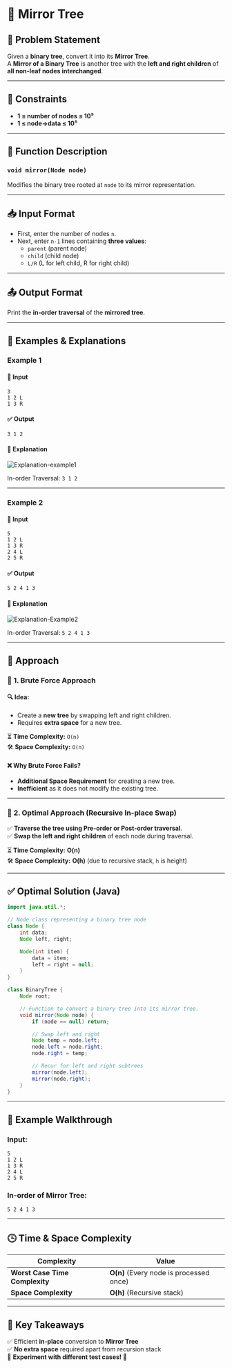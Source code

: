 # 🌳 **Mirror Tree**

## 📜 **Problem Statement**

Given a **binary tree**, convert it into its **Mirror Tree**.  
A **Mirror of a Binary Tree** is another tree with the **left and right children** of **all non-leaf nodes interchanged**.

---

## 📌 **Constraints**

- **1 ≤ number of nodes ≤ 10⁵**
- **1 ≤ node->data ≤ 10⁵**

---

## 📝 **Function Description**

### `void mirror(Node node)`

Modifies the binary tree rooted at `node` to its mirror representation.

---

## 📥 **Input Format**

- First, enter the number of nodes `n`.
- Next, enter `n-1` lines containing **three values**:
  - `parent` (parent node)
  - `child` (child node)
  - `L/R` (L for left child, R for right child)

---

## 📤 **Output Format**

Print the **in-order traversal** of the **mirrored tree**.

---

## 📝 **Examples & Explanations**

### **Example 1**

#### 🔹 **Input**

```
3
1 2 L
1 3 R
```

#### ✅ **Output**

```plaintext
3 1 2
```

#### 🧐 **Explanation**

![Explanation-example1](https://media.geeksforgeeks.org/img-practice/prod/addEditProblem/700155/Web/Other/blobid0_1736926809.png)

In-order Traversal: `3 1 2`

---

### **Example 2**

#### 🔹 **Input**

```
5
1 2 L
1 3 R
2 4 L
2 5 R
```

#### ✅ **Output**

```plaintext
5 2 4 1 3
```

#### 🧐 **Explanation**

![Explanation-Example2](https://media.geeksforgeeks.org/img-practice/prod/addEditProblem/700155/Web/Other/blobid1_1736926809.png)

In-order Traversal: `5 2 4 1 3`

---

## 🚀 **Approach**

### 🔹 **1. Brute Force Approach**

#### 🔍 **Idea:**

- Create a **new tree** by swapping left and right children.
- Requires **extra space** for a new tree.

⏳ **Time Complexity:** `O(n)`  
🛠️ **Space Complexity:** `O(n)`

#### ❌ **Why Brute Force Fails?**

- **Additional Space Requirement** for creating a new tree.
- **Inefficient** as it does not modify the existing tree.

---

### 🔹 **2. Optimal Approach (Recursive In-place Swap)**

✅ **Traverse the tree using Pre-order or Post-order traversal**.  
✅ **Swap the left and right children** of each node during traversal.

⏳ **Time Complexity:** **O(n)**  
🛠️ **Space Complexity:** **O(h)** (due to recursive stack, `h` is height)

---

## ✅ **Optimal Solution (Java)**

```java
import java.util.*;

// Node class representing a binary tree node
class Node {
    int data;
    Node left, right;

    Node(int item) {
        data = item;
        left = right = null;
    }
}

class BinaryTree {
    Node root;

    // Function to convert a binary tree into its mirror tree.
    void mirror(Node node) {
        if (node == null) return;

        // Swap left and right
        Node temp = node.left;
        node.left = node.right;
        node.right = temp;

        // Recur for left and right subtrees
        mirror(node.left);
        mirror(node.right);
    }
}
```

---

## 🎯 **Example Walkthrough**

### **Input:**

```
5
1 2 L
1 3 R
2 4 L
2 5 R
```

### **In-order of Mirror Tree:**

```plaintext
5 2 4 1 3
```

---

## 🕒 **Time & Space Complexity**

| Complexity                     | Value                                   |
| ------------------------------ | --------------------------------------- |
| **Worst Case Time Complexity** | **O(n)** (Every node is processed once) |
| **Space Complexity**           | **O(h)** (Recursive stack)              |

---

## 🎉 **Key Takeaways**

✅ Efficient **in-place** conversion to **Mirror Tree**  
✅ **No extra space** required apart from recursion stack  
🔹 **Experiment with different test cases! 🚀**
